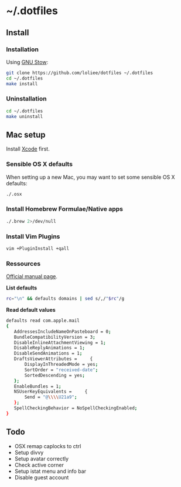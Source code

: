 # ~/.dotfiles

## Install

### Installation

Using [GNU Stow](http://www.gnu.org/software/stow/):

```bash
git clone https://github.com/loliee/dotfiles ~/.dotfiles
cd ~/.dotfiles
make install
```

### Uninstallation

```bash
cd ~/.dotfiles
make uninstall
```

## Mac setup

Install [Xcode](https://itunes.apple.com/fr/app/xcode/id497799835?mt=12) first.

### Sensible OS X defaults

When setting up a new Mac, you may want to set some sensible OS X defaults:

```bash
./.osx
```

### Install Homebrew Formulae/Native apps

```bash
./.brew 2>/dev/null
```

### Install Vim Plugins

```bash
vim +PluginInstall +qall
```

### Ressources

[Official manual page](https://developer.apple.com/library/mac/documentation/Darwin/Reference/ManPages/man1/defaults.1.html).

**List defaults**

```bash
rc="\n" && defaults domains | sed s/,/"$rc"/g
```

**Read default values**

```bash
defaults read com.apple.mail
{
   AddressesIncludeNameOnPasteboard = 0;
   BundleCompatibilityVersion = 3;
   DisableInlineAttachmentViewing = 1;
   DisableReplyAnimations = 1;
   DisableSendAnimations = 1;
   DraftsViewerAttributes =     {
       DisplayInThreadedMode = yes;
       SortOrder = "received-date";
       SortedDescending = yes;
   };
   EnableBundles = 1;
   NSUserKeyEquivalents =     {
       Send = "@\\\\U21a9";
   };
   SpellCheckingBehavior = NoSpellCheckingEnabled;
}
```

## Todo

  - OSX remap caplocks to ctrl
  - Setup divvy
  - Setup avatar correctly
  - Check active corner
  - Setup istat menu and info bar
  - Disable guest account
